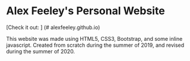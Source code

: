 # Alex Feeley's Personal Website

[Check it out: ] (# alexfeeley.github.io)

This website was made using HTML5, CSS3, Bootstrap, and some inline javascript. Created
from scratch during the summer of 2019, and revised during the summer of 2020. 